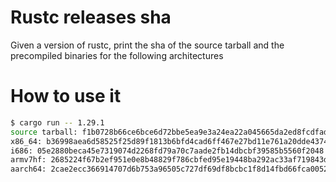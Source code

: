 # Rustc releases sha

Given a version of rustc, print the sha of the source tarball and the precompiled
binaries for the following architectures

# How to use it

```sh
$ cargo run -- 1.29.1
source tarball: f1b0728b66ce6bce6d72bbe5ea9e3a24ea22a045665da2ed8fcdfad14f61a349
x86_64: b36998aea6d58525f25d89f1813b6bfd4cad6ff467e27bd11e761a20dde43745
i686: 05e2880beca45e7319074d2268fd79a70c7aade2fb14dbcbf39585b5560f2048
armv7hf: 2685224f67b2ef951e0e8b48829f786cbfed95e19448ba292ac33af719843dbe
aarch64: 2cae2ecc366914707d6b753a96505c727df69df8bcbc1f8d14fbd66fca005239
```
